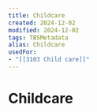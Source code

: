 ```yaml
---
title: Childcare
created: 2024-12-02
modified: 2024-12-02
tags: TBSMetadata
alias: Childcare
usedFor:
- "[[3103 Child care]]"
---
```

# Childcare
